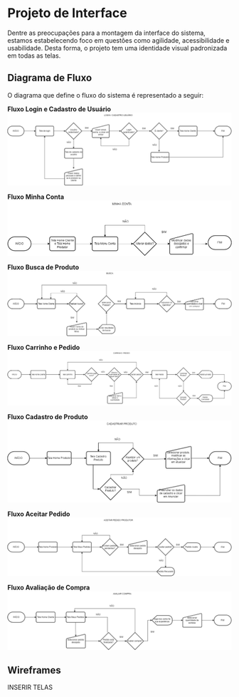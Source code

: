 
# Projeto de Interface

Dentre as preocupações para a montagem da interface do sistema, estamos estabelecendo foco em questões como agilidade, acessibilidade e usabilidade. Desta forma, o projeto tem uma identidade visual padronizada em todas as telas.

## Diagrama de Fluxo

O diagrama que define o fluxo do sistema é representado a seguir:

**Fluxo Login e Cadastro de Usuário**
![1-daterra-diagrama-fluxo-login-cadastro.png](https://github.com/ICEI-PUC-Minas-PMV-ADS/pmv-ads-2022-2-e3-proj-mov-t2-da-terra/blob/main/entregas/images/diagrama-fluxo/1-daterra-diagrama-fluxo-login-cadastro.png)

**Fluxo Minha Conta**
![2-daterra-diagrama-fluxo-minha-conta.png](https://github.com/ICEI-PUC-Minas-PMV-ADS/pmv-ads-2022-2-e3-proj-mov-t2-da-terra/blob/main/entregas/images/diagrama-fluxo/2-daterra-diagrama-fluxo-minha-conta.png)

**Fluxo Busca de Produto**
![3-daterra-diagrama-fluxo-busca.png](https://github.com/ICEI-PUC-Minas-PMV-ADS/pmv-ads-2022-2-e3-proj-mov-t2-da-terra/blob/main/entregas/images/diagrama-fluxo/3-daterra-diagrama-fluxo-busca.png)

**Fluxo Carrinho e Pedido**
![4-daterra-diagrama-fluxo-carrinho-pedido.png](https://github.com/ICEI-PUC-Minas-PMV-ADS/pmv-ads-2022-2-e3-proj-mov-t2-da-terra/blob/main/entregas/images/diagrama-fluxo/4-daterra-diagrama-fluxo-carrinho-pedido.png)

**Fluxo Cadastro de Produto**
![5-daterra-diagrama-fluxo-cadastrar-produto.png](https://github.com/ICEI-PUC-Minas-PMV-ADS/pmv-ads-2022-2-e3-proj-mov-t2-da-terra/blob/main/entregas/images/diagrama-fluxo/5-daterra-diagrama-fluxo-cadastrar-produto.png)

**Fluxo Aceitar Pedido**
![6-daterra-diagrama-fluxo-aceitar-pedido.png](https://github.com/ICEI-PUC-Minas-PMV-ADS/pmv-ads-2022-2-e3-proj-mov-t2-da-terra/blob/main/entregas/images/diagrama-fluxo/6-daterra-diagrama-fluxo-aceitar-pedido.png)

**Fluxo Avaliação de Compra**
![7-daterra-diagrama-fluxo-avaliar-compra.png](https://github.com/ICEI-PUC-Minas-PMV-ADS/pmv-ads-2022-2-e3-proj-mov-t2-da-terra/blob/main/entregas/images/diagrama-fluxo/7-daterra-diagrama-fluxo-avaliar-compra.png)

## Wireframes

INSERIR TELAS
